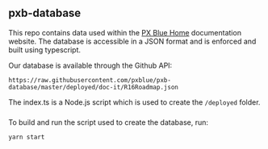 ## pxb-database
This repo contains data used within the [PX Blue Home](https://pxblue.github.io) documentation website.
The database is accessible in a JSON format and is enforced and built using typescript. 

Our database is available through the Github API: 
```
https://raw.githubusercontent.com/pxblue/pxb-database/master/deployed/doc-it/R16Roadmap.json
```

The index.ts is a Node.js script which is used to create the `/deployed` folder. 

### 
To build and run the script used to create the database, run: 
```
yarn start
```




